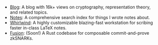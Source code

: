 - [Blog](https://pretzeledkoala.vercel.app/): A blog with 16k+ views on cryptography, representation theory, and related topics.
- [Notes](https://github.com/pretzeledkoala/notes): A comprehensive search index for things I wrote notes about.
- [Whirlwind](https://github.com/pretzeledkoala/whirlwind): A highly customizable blazing-fast workstation for scribing faster in-class LaTeX notes.
- [Fusion](https://github.com/pretzeledkoala/fusion): (Soon!) A Rust codebase for composable commit-and-prove zkSNARKs.
